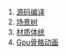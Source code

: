 
1. [源码编译](compile/index.md)
2. [场景树](node_tree/index.md)
3. [材质体统](material/index.md)
4. [Gpu骨骼动画](skeleton_animation/index.md)
